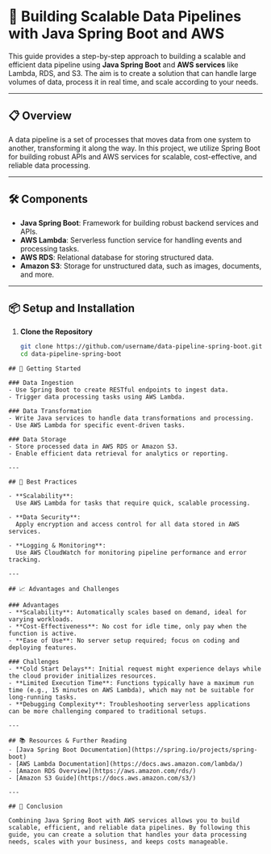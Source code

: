 # 🚀 Building Scalable Data Pipelines with Java Spring Boot and AWS

This guide provides a step-by-step approach to building a scalable and efficient data pipeline using **Java Spring Boot** and **AWS services** like Lambda, RDS, and S3. The aim is to create a solution that can handle large volumes of data, process it in real time, and scale according to your needs.

---

## 📋 Overview

A data pipeline is a set of processes that moves data from one system to another, transforming it along the way. In this project, we utilize Spring Boot for building robust APIs and AWS services for scalable, cost-effective, and reliable data processing.

---

## 🛠️ Components

- **Java Spring Boot**: Framework for building robust backend services and APIs.
- **AWS Lambda**: Serverless function service for handling events and processing tasks.
- **AWS RDS**: Relational database for storing structured data.
- **Amazon S3**: Storage for unstructured data, such as images, documents, and more.

---

## 📦 Setup and Installation

1. **Clone the Repository**  
   ```bash
   git clone https://github.com/username/data-pipeline-spring-boot.git
   cd data-pipeline-spring-boot
```
## 🚀 Getting Started

### Data Ingestion
- Use Spring Boot to create RESTful endpoints to ingest data.
- Trigger data processing tasks using AWS Lambda.

### Data Transformation
- Write Java services to handle data transformations and processing.
- Use AWS Lambda for specific event-driven tasks.

### Data Storage
- Store processed data in AWS RDS or Amazon S3.
- Enable efficient data retrieval for analytics or reporting.

---

## 🔧 Best Practices

- **Scalability**:  
  Use AWS Lambda for tasks that require quick, scalable processing.

- **Data Security**:  
  Apply encryption and access control for all data stored in AWS services.

- **Logging & Monitoring**:  
  Use AWS CloudWatch for monitoring pipeline performance and error tracking.

---

## 📈 Advantages and Challenges

### Advantages
- **Scalability**: Automatically scales based on demand, ideal for varying workloads.
- **Cost-Effectiveness**: No cost for idle time, only pay when the function is active.
- **Ease of Use**: No server setup required; focus on coding and deploying features.

### Challenges
- **Cold Start Delays**: Initial request might experience delays while the cloud provider initializes resources.
- **Limited Execution Time**: Functions typically have a maximum run time (e.g., 15 minutes on AWS Lambda), which may not be suitable for long-running tasks.
- **Debugging Complexity**: Troubleshooting serverless applications can be more challenging compared to traditional setups.

---

## 📚 Resources & Further Reading
- [Java Spring Boot Documentation](https://spring.io/projects/spring-boot)
- [AWS Lambda Documentation](https://docs.aws.amazon.com/lambda/)
- [Amazon RDS Overview](https://aws.amazon.com/rds/)
- [Amazon S3 Guide](https://docs.aws.amazon.com/s3/)

---

## 💬 Conclusion

Combining Java Spring Boot with AWS services allows you to build scalable, efficient, and reliable data pipelines. By following this guide, you can create a solution that handles your data processing needs, scales with your business, and keeps costs manageable.

